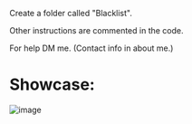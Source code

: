 Create a folder called "Blacklist".

Other instructions are commented in the code.

For help DM me. (Contact info in about me.)

# Showcase:

![image](https://user-images.githubusercontent.com/109295864/205504230-e1a55358-1d0d-467f-9352-10850b5ae837.png)
